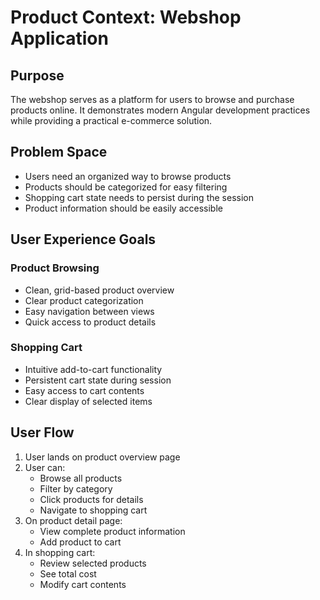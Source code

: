 # Product Context: Webshop Application

## Purpose
The webshop serves as a platform for users to browse and purchase products online. It demonstrates modern Angular development practices while providing a practical e-commerce solution.

## Problem Space
- Users need an organized way to browse products
- Products should be categorized for easy filtering
- Shopping cart state needs to persist during the session
- Product information should be easily accessible

## User Experience Goals

### Product Browsing
- Clean, grid-based product overview
- Clear product categorization
- Easy navigation between views
- Quick access to product details

### Shopping Cart
- Intuitive add-to-cart functionality
- Persistent cart state during session
- Easy access to cart contents
- Clear display of selected items

## User Flow
1. User lands on product overview page
2. User can:
   - Browse all products
   - Filter by category
   - Click products for details
   - Navigate to shopping cart
3. On product detail page:
   - View complete product information
   - Add product to cart
4. In shopping cart:
   - Review selected products
   - See total cost
   - Modify cart contents